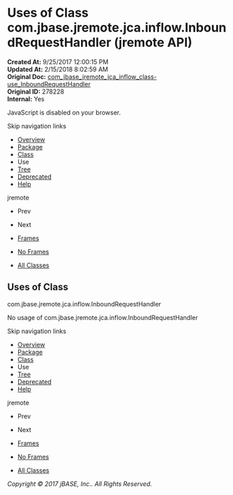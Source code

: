 # Uses of Class com.jbase.jremote.jca.inflow.InboundRequestHandler (jremote   API)

**Created At:** 9/25/2017 12:00:15 PM  
**Updated At:** 2/15/2018 8:02:59 AM  
**Original Doc:** [com_jbase_jremote_jca_inflow_class-use_InboundRequestHandler](https://docs.jbase.com/39263-class-use/com_jbase_jremote_jca_inflow_class-use_InboundRequestHandler)  
**Original ID:** 278228  
**Internal:** Yes  

<!--<br>    try {<br>        if (location.href.indexOf('is-external=true') == -1) {<br>            parent.document.title="Uses of Class com.jbase.jremote.jca.inflow.InboundRequestHandler (jremote   API)";<br>        }<br>    }<br>    catch(err) {<br>    }<br>//-->
JavaScript is disabled on your browser.

Skip navigation links

- [Overview](../../../../../../overview-summary.html)
- [Package](./../../com.jbase.jremote.jca.inflow-%28jremote---api%29)
- [Class](./../../inboundrequesthandler-%28jremote---api%29 "class in com.jbase.jremote.jca.inflow")
- Use
- [Tree](./../../com.jbase.jremote.jca.inflow-class-hierarchy-%28jremote---api%29)
- [Deprecated](../../../../../../deprecated-list.html)
- [Help](../../../../../../help-doc.html)


jremote <br>

- Prev
- Next


- [Frames](./.)
- [No Frames](./.)


- [All Classes](../../../../../../allclasses-noframe.html)


<!--<br>  allClassesLink = document.getElementById("allclasses\_navbar\_top");<br>  if(window==top) {<br>    allClassesLink.style.display = "block";<br>  }<br>  else {<br>    allClassesLink.style.display = "none";<br>  }<br>  //-->

## Uses of Class
com.jbase.jremote.jca.inflow.InboundRequestHandler

No usage of com.jbase.jremote.jca.inflow.InboundRequestHandler

Skip navigation links

- [Overview](../../../../../../overview-summary.html)
- [Package](./../../com.jbase.jremote.jca.inflow-%28jremote---api%29)
- [Class](./../../inboundrequesthandler-%28jremote---api%29 "class in com.jbase.jremote.jca.inflow")
- Use
- [Tree](./../../com.jbase.jremote.jca.inflow-class-hierarchy-%28jremote---api%29)
- [Deprecated](../../../../../../deprecated-list.html)
- [Help](../../../../../../help-doc.html)


jremote <br>

- Prev
- Next


- [Frames](./.)
- [No Frames](./.)


- [All Classes](../../../../../../allclasses-noframe.html)


<!--<br>  allClassesLink = document.getElementById("allclasses\_navbar\_bottom");<br>  if(window==top) {<br>    allClassesLink.style.display = "block";<br>  }<br>  else {<br>    allClassesLink.style.display = "none";<br>  }<br>  //-->

*Copyright © 2017 jBASE, Inc.. All Rights Reserved.*
